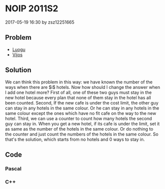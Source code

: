 <h1>NOIP 2011S2</h1>
<p><time>2017-05-19 16:30</time> by zsz12251665</p>
<section>
	<h2>Problem</h2>
	<ul class="buttonList">
		<a target="_blank" href="https://www.luogu.com.cn/problem/P1311"><li>Luogu</li></a>
		<a target="_blank" href="https://www.vijos.org/p/1737"><li>Vijos</li></a>
	</ul>
</section>
<section>
	<h2>Solution</h2>
	<p>We can think this problem in this way: we have known the number of the ways when there are $i$ hotels. Now how should I change the answer when I add one hotel more? First of all, one of these two guys must stay in the new hotel because every plan that none of them stay in the hotel has all been counted. Second, If the new cafe is under the cost limit, the other guy can stay in any hotels in the same colour. Or he can stay in any hotels in the same colour except the ones which have no fit cafe on the way to the new hotel. Third, we can use a counter to count how many hotels the second guy can stay in. When you get a new hotel, if its cafe is under the limit, set it as same as the number of the hotels in the same colour. Or do nothing to the counter and just count the numbers of the hotels in the same colour. So that's the solution, which starts from no hotels and 0 ways to stay in. </p>
</section>
<section>
	<h2>Code</h2>
	<section>
		<h3>Pascal</h3>
		<code lang="pas"></code>
	</section>
	<section>
		<h3>C++</h3>
		<code lang="cpp"></code>
	</section>
</section>
